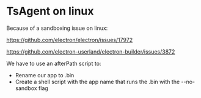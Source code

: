 # TsAgent on linux

Because of a sandboxing issue on linux:

https://github.com/electron/electron/issues/17972

https://github.com/electron-userland/electron-builder/issues/3872

We have to use an afterPath script to:
- Rename our app to .bin
- Create a shell script with the app name that runs the .bin with the --no-sandbox flag